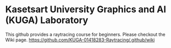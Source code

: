 # Kasetsart University Graphics and AI (KUGA) Laboratory
This github provides a raytracing course for beginners.
Please checkout the Wiki page.
https://github.com/KUGA-01418283-Raytracing/.github/wiki
